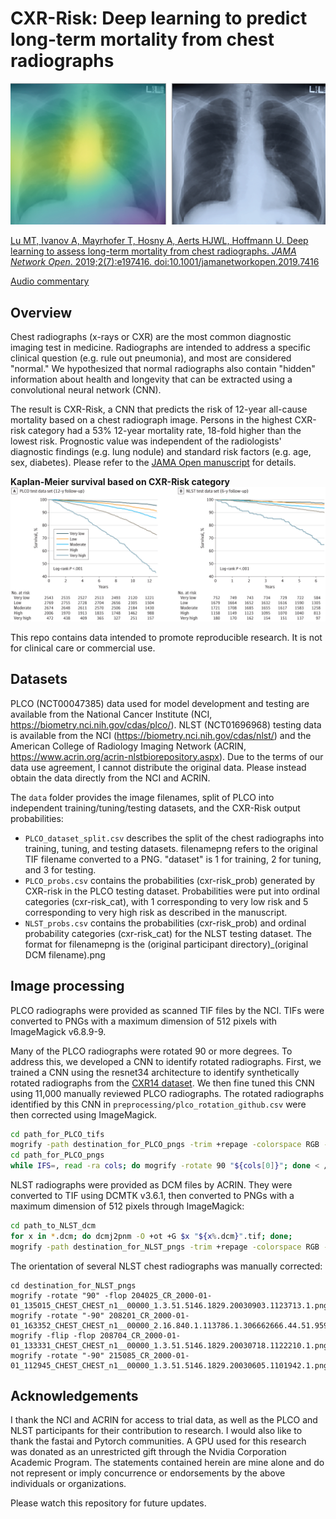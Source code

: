 # CXR-Risk: Deep learning to predict long-term mortality from chest radiographs

[![CXR-Risk Grad-CAM](/images/fig_small3.png)](https://jamanetwork.com/journals/jamanetworkopen/fullarticle/2738349)

[Lu MT, Ivanov A, Mayrhofer T, Hosny A, Aerts HJWL, Hoffmann U. Deep learning to assess long-term mortality from chest radiographs. *JAMA Network Open*. 2019;2(7):e197416. doi:10.1001/jamanetworkopen.2019.7416](https://jamanetwork.com/journals/jamanetworkopen/fullarticle/2738349)

[Audio commentary](https://edhub.ama-assn.org/jn-learning/audio-player/17718397)


## Overview
Chest radiographs (x-rays or CXR) are the most common diagnostic imaging test in medicine. Radiographs are intended to address a specific clinical question (e.g. rule out pneumonia), and most are considered "normal." We hypothesized that normal radiographs also contain "hidden" information about health and longevity that can be extracted using a convolutional neural network (CNN). 

The result is CXR-Risk, a CNN that predicts the risk of 12-year all-cause mortality based on a chest radiograph image. Persons in the highest CXR-risk category had a 53% 12-year mortality rate, 18-fold higher than the lowest risk. Prognostic value was independent of the radiologists' diagnostic findings (e.g. lung nodule) and standard risk factors (e.g. age, sex, diabetes). Please refer to the [JAMA Open manuscript](https://jamanetwork.com/journals/jamanetworkopen/fullarticle/2738349) for details.


**Kaplan-Meier survival based on CXR-Risk category**
[![CXR-Risk Kaplan-Meier Survival](/images/fig2.png)](https://jamanetwork.com/journals/jamanetworkopen/fullarticle/2738349)

This repo contains data intended to promote reproducible research. It is not for clinical care or commercial use. 

## Datasets
PLCO (NCT00047385) data used for model development and testing are available from the National Cancer Institute (NCI, https://biometry.nci.nih.gov/cdas/plco/). NLST (NCT01696968) testing data is available from the NCI (https://biometry.nci.nih.gov/cdas/nlst/) and the American College of Radiology Imaging Network (ACRIN, https://www.acrin.org/acrin-nlstbiorepository.aspx). Due to the terms of our data use agreement, I cannot distribute the original data. Please instead obtain the data directly from the NCI and ACRIN.

The `data` folder provides the image filenames, split of PLCO into independent training/tuning/testing datasets, and the CXR-Risk output probabilities:
* `PLCO_dataset_split.csv` describes the split of the chest radiographs into training, tuning, and testing datasets. filenamepng refers to the original TIF filename converted to a PNG. "dataset" is 1 for training, 2 for tuning, and 3 for testing. 
* `PLCO_probs.csv` contains the probabilities (cxr-risk_prob) generated by CXR-risk in the PLCO testing dataset. Probabilities were put into ordinal categories (cxr-risk_cat), with 1 corresponding to very low risk and 5 corresponding to very high risk as described in the manuscript.
* `NLST_probs.csv` contains the probabilities (cxr-risk_prob) and ordinal probability categories (cxr-risk_cat) for the NLST testing dataset. The format for filenamepng is the (original participant directory)_(original DCM filename).png


## Image processing
PLCO radiographs were provided as scanned TIF files by the NCI. TIFs were converted to PNGs with a maximum dimension of 512 pixels with ImageMagick v6.8.9-9. 

Many of the PLCO radiographs were rotated 90 or more degrees. To address this, we developed a CNN to identify rotated radiographs. First, we trained a CNN using the resnet34 architecture to identify synthetically rotated radiographs from the [CXR14 dataset](http://openaccess.thecvf.com/content_cvpr_2017/papers/Wang_ChestX-ray8_Hospital-Scale_Chest_CVPR_2017_paper.pdf). We then fine tuned this CNN using 11,000 manually reviewed PLCO radiographs. The rotated radiographs identified by this CNN in `preprocessing/plco_rotation_github.csv` were then corrected using ImageMagick. 

```bash
cd path_for_PLCO_tifs
mogrify -path destination_for_PLCO_pngs -trim +repage -colorspace RGB -auto-level -depth 8 -resize 512x512^ -format png "*.tif"
cd path_for_PLCO_pngs
while IFS=, read -ra cols; do mogrify -rotate 90 "${cols[0]}"; done < /path_to_repo/preprocessing/plco_rotation_github.csv
```

NLST radiographs were provided as DCM files by ACRIN. They were converted to TIF using DCMTK v3.6.1, then converted to PNGs with a maximum dimension of 512 pixels through ImageMagick:

```bash
cd path_to_NLST_dcm
for x in *.dcm; do dcmj2pnm -O +ot +G $x "${x%.dcm}".tif; done;
mogrify -path destination_for_NLST_pngs -trim +repage -colorspace RGB -auto-level -depth 8 -resize 512x512^ -format png "*.tif"
```


The orientation of several NLST chest radiographs was manually corrected:

```
cd destination_for_NLST_pngs
mogrify -rotate "90" -flop 204025_CR_2000-01-01_135015_CHEST_CHEST_n1__00000_1.3.51.5146.1829.20030903.1123713.1.png
mogrify -rotate "-90" 208201_CR_2000-01-01_163352_CHEST_CHEST_n1__00000_2.16.840.1.113786.1.306662666.44.51.9597.png
mogrify -flip -flop 208704_CR_2000-01-01_133331_CHEST_CHEST_n1__00000_1.3.51.5146.1829.20030718.1122210.1.png
mogrify -rotate "-90" 215085_CR_2000-01-01_112945_CHEST_CHEST_n1__00000_1.3.51.5146.1829.20030605.1101942.1.png
```


## Acknowledgements
I thank the NCI and ACRIN for access to trial data, as well as the PLCO and NLST participants for their contribution to research. I would also like to thank the fastai and Pytorch communities. A GPU used for this research was donated as an unrestricted gift through the Nvidia Corporation Academic Program. The statements contained herein are mine alone and do not represent or imply concurrence or endorsements by the above individuals or organizations.



Please watch this repository for future updates.

